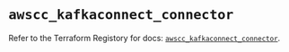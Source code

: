 # `awscc_kafkaconnect_connector`

Refer to the Terraform Registory for docs: [`awscc_kafkaconnect_connector`](https://registry.terraform.io/providers/hashicorp/awscc/0.70.0/docs/resources/kafkaconnect_connector).
